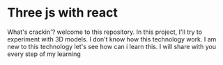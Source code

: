 # Three js with react

What's crackin'? welcome to this repository. In this project, I'll try to experiment with 3D models. I don't know how this technology work. I am new to this technology let's see how can i learn this. I will share with you every step of my learning

